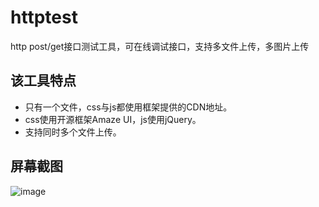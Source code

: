 # httptest
http post/get接口测试工具，可在线调试接口，支持多文件上传，多图片上传

	

## 该工具特点

* 只有一个文件，css与js都使用框架提供的CDN地址。
* css使用开源框架Amaze UI，js使用jQuery。
* 支持同时多个文件上传。

## 屏幕截图

![image](https://raw.githubusercontent.com/onanying/httptest/master/Screenshot/test.png)